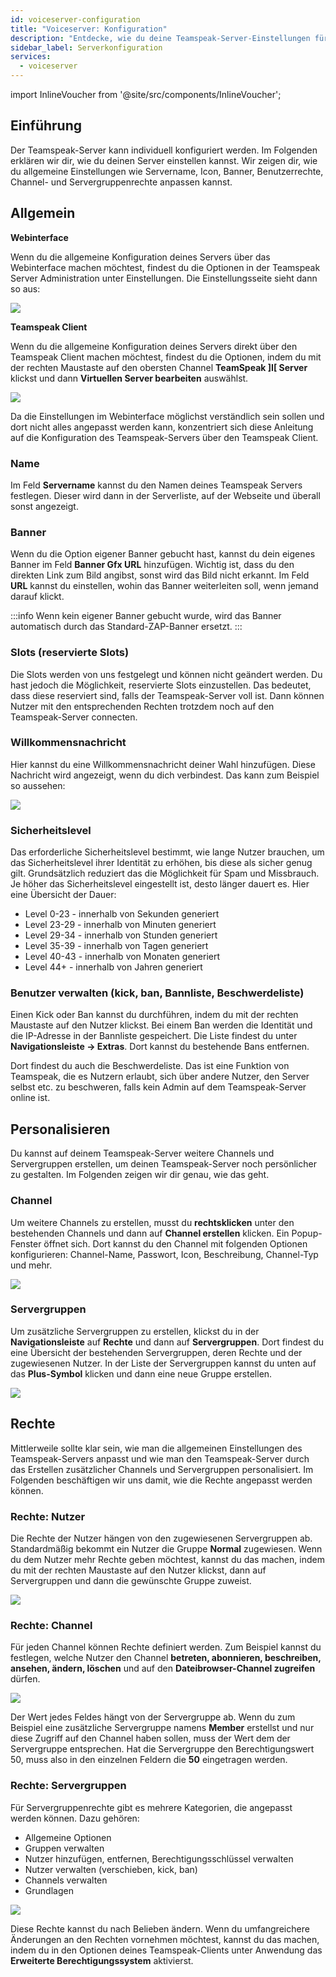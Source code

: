 ```yaml
---
id: voiceserver-configuration
title: "Voiceserver: Konfiguration"
description: "Entdecke, wie du deine Teamspeak-Server-Einstellungen für ein persönliches Erlebnis und optimiertes User-Management anpassen kannst → Jetzt mehr erfahren"
sidebar_label: Serverkonfiguration
services:
  - voiceserver
---
```


import InlineVoucher from '@site/src/components/InlineVoucher';

## Einführung

Der Teamspeak-Server kann individuell konfiguriert werden. Im Folgenden erklären wir dir, wie du deinen Server einstellen kannst. Wir zeigen dir, wie du allgemeine Einstellungen wie Servername, Icon, Banner, Benutzerrechte, Channel- und Servergruppenrechte anpassen kannst.

<InlineVoucher />

## Allgemein

**Webinterface**

Wenn du die allgemeine Konfiguration deines Servers über das Webinterface machen möchtest, findest du die Optionen in der Teamspeak Server Administration unter Einstellungen. Die Einstellungsseite sieht dann so aus:

![](https://screensaver01.zap-hosting.com/index.php/s/fLYXn5sx38BBC92/preview)


**Teamspeak Client**

Wenn du die allgemeine Konfiguration deines Servers direkt über den Teamspeak Client machen möchtest, findest du die Optionen, indem du mit der rechten Maustaste auf den obersten Channel **TeamSpeak ]I[ Server** klickst und dann **Virtuellen Server bearbeiten** auswählst.

![](https://screensaver01.zap-hosting.com/index.php/s/epQ2qzRiex9BmpE/preview)



Da die Einstellungen im Webinterface möglichst verständlich sein sollen und dort nicht alles angepasst werden kann, konzentriert sich diese Anleitung auf die Konfiguration des Teamspeak-Servers über den Teamspeak Client.



### Name

Im Feld **Servername** kannst du den Namen deines Teamspeak Servers festlegen. Dieser wird dann in der Serverliste, auf der Webseite und überall sonst angezeigt.



### Banner

Wenn du die Option eigener Banner gebucht hast, kannst du dein eigenes Banner im Feld **Banner Gfx URL** hinzufügen. Wichtig ist, dass du den direkten Link zum Bild angibst, sonst wird das Bild nicht erkannt. Im Feld **URL** kannst du einstellen, wohin das Banner weiterleiten soll, wenn jemand darauf klickt.

:::info
Wenn kein eigener Banner gebucht wurde, wird das Banner automatisch durch das Standard-ZAP-Banner ersetzt.
:::



### Slots (reservierte Slots)

Die Slots werden von uns festgelegt und können nicht geändert werden. Du hast jedoch die Möglichkeit, reservierte Slots einzustellen. Das bedeutet, dass diese reserviert sind, falls der Teamspeak-Server voll ist. Dann können Nutzer mit den entsprechenden Rechten trotzdem noch auf den Teamspeak-Server connecten.



### Willkommensnachricht

Hier kannst du eine Willkommensnachricht deiner Wahl hinzufügen. Diese Nachricht wird angezeigt, wenn du dich verbindest. Das kann zum Beispiel so aussehen:

![](https://screensaver01.zap-hosting.com/index.php/s/AWFcf4HHJ7jesdc/preview)


### Sicherheitslevel

Das erforderliche Sicherheitslevel bestimmt, wie lange Nutzer brauchen, um das Sicherheitslevel ihrer Identität zu erhöhen, bis diese als sicher genug gilt. Grundsätzlich reduziert das die Möglichkeit für Spam und Missbrauch. Je höher das Sicherheitslevel eingestellt ist, desto länger dauert es. Hier eine Übersicht der Dauer:

- Level 0-23 - innerhalb von Sekunden generiert
- Level 23-29 - innerhalb von Minuten generiert
- Level 29-34 - innerhalb von Stunden generiert
- Level 35-39 - innerhalb von Tagen generiert
- Level 40-43 - innerhalb von Monaten generiert
- Level 44+ - innerhalb von Jahren generiert



### Benutzer verwalten (kick, ban, Bannliste, Beschwerdeliste)

Einen Kick oder Ban kannst du durchführen, indem du mit der rechten Maustaste auf den Nutzer klickst. Bei einem Ban werden die Identität und die IP-Adresse in der Bannliste gespeichert. Die Liste findest du unter **Navigationsleiste -> Extras**. Dort kannst du bestehende Bans entfernen.

Dort findest du auch die Beschwerdeliste. Das ist eine Funktion von Teamspeak, die es Nutzern erlaubt, sich über andere Nutzer, den Server selbst etc. zu beschweren, falls kein Admin auf dem Teamspeak-Server online ist.



## Personalisieren

Du kannst auf deinem Teamspeak-Server weitere Channels und Servergruppen erstellen, um deinen Teamspeak-Server noch persönlicher zu gestalten. Im Folgenden zeigen wir dir genau, wie das geht.


### Channel

Um weitere Channels zu erstellen, musst du **rechtsklicken** unter den bestehenden Channels und dann auf **Channel erstellen** klicken. Ein Popup-Fenster öffnet sich. Dort kannst du den Channel mit folgenden Optionen konfigurieren: Channel-Name, Passwort, Icon, Beschreibung, Channel-Typ und mehr.



![](https://screensaver01.zap-hosting.com/index.php/s/Bkx2q69a5ceNiyD/preview)


### Servergruppen

Um zusätzliche Servergruppen zu erstellen, klickst du in der **Navigationsleiste** auf **Rechte** und dann auf **Servergruppen**. Dort findest du eine Übersicht der bestehenden Servergruppen, deren Rechte und der zugewiesenen Nutzer. In der Liste der Servergruppen kannst du unten auf das **Plus-Symbol** klicken und dann eine neue Gruppe erstellen.



![](https://screensaver01.zap-hosting.com/index.php/s/QqcaaRse6kLNwPQ/preview)


## Rechte

Mittlerweile sollte klar sein, wie man die allgemeinen Einstellungen des Teamspeak-Servers anpasst und wie man den Teamspeak-Server durch das Erstellen zusätzlicher Channels und Servergruppen personalisiert. Im Folgenden beschäftigen wir uns damit, wie die Rechte angepasst werden können.



### Rechte: Nutzer

Die Rechte der Nutzer hängen von den zugewiesenen Servergruppen ab. Standardmäßig bekommt ein Nutzer die Gruppe **Normal** zugewiesen. Wenn du dem Nutzer mehr Rechte geben möchtest, kannst du das machen, indem du mit der rechten Maustaste auf den Nutzer klickst, dann auf Servergruppen und dann die gewünschte Gruppe zuweist.

![](https://screensaver01.zap-hosting.com/index.php/s/sXG3qFXXJXc6Kjr/preview)

### Rechte: Channel

Für jeden Channel können Rechte definiert werden. Zum Beispiel kannst du festlegen, welche Nutzer den Channel **betreten, abonnieren, beschreiben, ansehen, ändern, löschen** und auf den **Dateibrowser-Channel zugreifen** dürfen.


![](https://screensaver01.zap-hosting.com/index.php/s/9sCRd7NgMNHy9Do/preview)



Der Wert jedes Feldes hängt von der Servergruppe ab. Wenn du zum Beispiel eine zusätzliche Servergruppe namens **Member** erstellst und nur diese Zugriff auf den Channel haben sollen, muss der Wert dem der Servergruppe entsprechen. Hat die Servergruppe den Berechtigungswert 50, muss also in den einzelnen Feldern die **50** eingetragen werden.



### Rechte: Servergruppen

Für Servergruppenrechte gibt es mehrere Kategorien, die angepasst werden können. Dazu gehören:

- Allgemeine Optionen
- Gruppen verwalten
- Nutzer hinzufügen, entfernen, Berechtigungsschlüssel verwalten
- Nutzer verwalten (verschieben, kick, ban)
- Channels verwalten
- Grundlagen


![](https://screensaver01.zap-hosting.com/index.php/s/RxcYJCsar7C3KnM/preview)



Diese Rechte kannst du nach Belieben ändern. Wenn du umfangreichere Änderungen an den Rechten vornehmen möchtest, kannst du das machen, indem du in den Optionen deines Teamspeak-Clients unter Anwendung das **Erweiterte Berechtigungssystem** aktivierst.


<InlineVoucher />